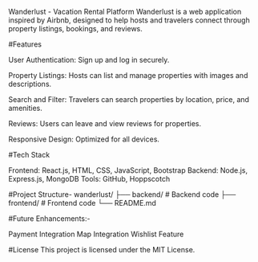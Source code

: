 Wanderlust - Vacation Rental Platform
Wanderlust is a web application inspired by Airbnb, designed to help hosts and travelers connect through property listings, bookings, and reviews.

#Features

User Authentication: Sign up and log in securely.

Property Listings: Hosts can list and manage properties with images and descriptions.

Search and Filter: Travelers can search properties by location, price, and amenities.

Reviews: Users can leave and view reviews for properties.

Responsive Design: Optimized for all devices.

#Tech Stack

Frontend: React.js, HTML, CSS, JavaScript, Bootstrap
Backend: Node.js, Express.js, MongoDB
Tools: GitHub, Hoppscotch

#Project Structure-
wanderlust/
├── backend/           # Backend code
├── frontend/          # Frontend code
└── README.md


#Future Enhancements:-

Payment Integration
Map Integration
Wishlist Feature

#License
This project is licensed under the MIT License.

